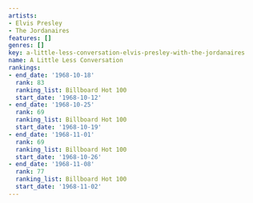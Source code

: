 ```yaml
---
artists:
- Elvis Presley
- The Jordanaires
features: []
genres: []
key: a-little-less-conversation-elvis-presley-with-the-jordanaires
name: A Little Less Conversation
rankings:
- end_date: '1968-10-18'
  rank: 83
  ranking_list: Billboard Hot 100
  start_date: '1968-10-12'
- end_date: '1968-10-25'
  rank: 69
  ranking_list: Billboard Hot 100
  start_date: '1968-10-19'
- end_date: '1968-11-01'
  rank: 69
  ranking_list: Billboard Hot 100
  start_date: '1968-10-26'
- end_date: '1968-11-08'
  rank: 77
  ranking_list: Billboard Hot 100
  start_date: '1968-11-02'
---
```


